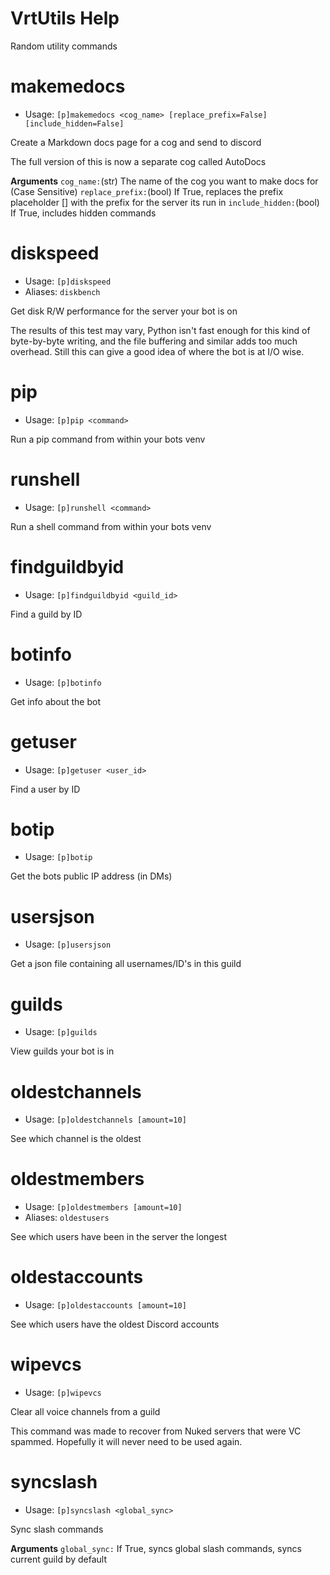 # VrtUtils Help

Random utility commands

# makemedocs
 - Usage: `[p]makemedocs <cog_name> [replace_prefix=False] [include_hidden=False]`

Create a Markdown docs page for a cog and send to discord

The full version of this is now a separate cog called AutoDocs

**Arguments**
`cog_name:`(str) The name of the cog you want to make docs for (Case Sensitive)
`replace_prefix:`(bool) If True, replaces the prefix placeholder [] with the prefix for the server its run in
`include_hidden:`(bool) If True, includes hidden commands

# diskspeed
 - Usage: `[p]diskspeed`
 - Aliases: `diskbench`


Get disk R/W performance for the server your bot is on

The results of this test may vary, Python isn't fast enough for this kind of byte-by-byte writing,
and the file buffering and similar adds too much overhead.
Still this can give a good idea of where the bot is at I/O wise.

# pip
 - Usage: `[p]pip <command>`

Run a pip command from within your bots venv

# runshell
 - Usage: `[p]runshell <command>`

Run a shell command from within your bots venv

# findguildbyid
 - Usage: `[p]findguildbyid <guild_id>`

Find a guild by ID

# botinfo
 - Usage: `[p]botinfo`

Get info about the bot

# getuser
 - Usage: `[p]getuser <user_id>`

Find a user by ID

# botip
 - Usage: `[p]botip`

Get the bots public IP address (in DMs)

# usersjson
 - Usage: `[p]usersjson`

Get a json file containing all usernames/ID's in this guild

# guilds
 - Usage: `[p]guilds`

View guilds your bot is in

# oldestchannels
 - Usage: `[p]oldestchannels [amount=10]`

See which channel is the oldest

# oldestmembers
 - Usage: `[p]oldestmembers [amount=10]`
 - Aliases: `oldestusers`


See which users have been in the server the longest

# oldestaccounts
 - Usage: `[p]oldestaccounts [amount=10]`

See which users have the oldest Discord accounts

# wipevcs
 - Usage: `[p]wipevcs`

Clear all voice channels from a guild

This command was made to recover from Nuked servers that were VC spammed.
Hopefully it will never need to be used again.

# syncslash
 - Usage: `[p]syncslash <global_sync>`

Sync slash commands

**Arguments**
`global_sync:` If True, syncs global slash commands, syncs current guild by default

